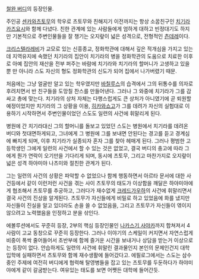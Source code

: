 [철완 버디](%EC%B2%A0%EC%99%84%20%EB%B2%84%EB%94%94.md)의 등장인물.

주인공 [센카와츠토무](%EC%84%BC%EC%B9%B4%EC%99%80%20%EC%B8%A0%ED%86%A0%EB%AC%B4.md)의 학우로
츠토무와 친해지기 이전까지는 항상 소꿉친구인 [치기라 카즈요시](%EC%B9%98%EA%B8%B0%EB%9D%BC%20%EC%B9%B4%EC%A6%88%EC%9A%94%EC%8B%9C.md)와 함께 다녔다. 친한 관계에 있는 사람들에게 엄하게 대하고 빈정대기도 하지만
기본적으로 주변인물들을 잘 챙기는 오지랖이 넓은 성격으로, 전형적인
[츤데레](%EC%B8%A4%EB%8D%B0%EB%A0%88.md)이다.

[크리스텔라레비](%ED%81%AC%EB%A6%AC%EC%8A%A4%ED%85%94%EB%9D%BC%20%EB%A0%88%EB%B9%84.md)가
교모로 있는 신흥종교, 정화학관에 대해서 깊은 적개심을 가지고 있는데 지역유지에 속했던 치기라의 집안이 치기라의 병을 정화학관의 도움으로
치료한 이후로 아예 집안의 재산을 전부 퍼주는 바람에 치기라와 치기라의 할머니가 고생하고 있을 뿐 만 아니라 스도 자신의 형도 정화학관의
신도가 되어 집에서 나가버렸기 때문.

처음에는 그냥 얼굴만 알고 있는 학우였지만 [바칠루스](%EB%B0%94%EC%B9%A0%EB%A3%A8%EC%8A%A4.md)의
습격에서 그의 뒤통수를 의자로 후려치면서 반 친구들을 도망칠 찬스를 만들어낸다. 그러나 그 와중에 치기라가 그를 감싸고 총에 맞는다.
치기라의 상처 자체는 다행스럽게도 큰 상처가 아니였기에 곧 퇴원할 예정이었지만 치기라의 그 상황을 이용, [히카와쇼고](%ED%9E%88%EC%B9%B4%EC%99%80%20%EC%87%BC%EA%B3%A0.md)가 그를 데려가 자신의 실험대로
이용하기 시작하면서 주변인물이었던 스도도 일련의 사건에 휘말리게 된다.

병원에 간 치기라대신 그의 할머니를 돌보고 있었던 스도는 병원에서 치기라를 데려온 버디와 첫대면하게되고, 그녀에게 그 병원에 그를 보내면
안된다는 경고를 듣고 경계심에 빠지게 되며, 이후 치기라가 실종되자 혼자 그를 찾아 헤매게 된다. 그러나 평범한 고등학생인 그에게 일련의
사건에서 할 수 있는 것은 없었고, 결국 버디의 충고에 따라 그에게 뭔가 연락이 오기만을 기다리게 되며, 동시에 츠토무, 그리고 마찬가지로
오지랖이 넓은 성격 하야미야 나츠미와 절친한 관계가 된다.

그는 일련의 사건의 상황은 파악할 수 없었으나 함께 행동하면서 아르타 문서에 대한 사건등에서 같이 이런저런 사건을 겪는 사이 츠토무의 태도가
이상함을 깨달은 하야미야에게 협조해서 츠토무를 추궁하고, 그러다가 재수없게 [크레드가우하](%ED%81%AC%EB%A0%88%EB%93%9C%20%EA%B0%80%EC%9A%B0%ED%95%98.md)의 사건에
휘말리면서 결국 사건의 진상을 알게된다. 츠토무가 자신들에게 비밀로 하고 있었음에 화를 냈지만 자신들이 진실을 알고 있더라도 손을 쓸 수
없었음을, 그리고 츠토무가 자신들이 엮이지 않으려고 노력했음을 인정하고 분을 삮인다.

에볼루션에서도 꾸준히 등장, 2부의 핵심 등장인물인 [나카스기 사야카](%EB%82%98%EC%B9%B4%EC%8A%A4%EA%B8%B0%20%EC%82%AC%EC%95%BC%EC%B9%B4.md)까지 합쳐져서 4사람이 고교 동창으로 꾸준히 등장한다. 그러나 이야기의
스케일이 커지면서 자연스럽게 비중이 폭싹 줄어들어서 초반부에 함께 즐거운 시간을 보내거나 상담을 받는거 이상으로는 등장이 없다. 안습하게도
일련의 사건에 휘말린 결과물인지 본인의 문제인건지 대학 입학에 실패하면서 츠토무와 함께 재수생활에 들어갔다고. 에필로그에서는 스도는 삼수중인
주제에 여전히 버디에게 협력해 탈영병들을 잡고 있는 츠토무를 두둔하다가 하야미야에게 같이 갈굼받는다. 여유있는 태도를 보면 어쨋든 대학에
들어간듯.

